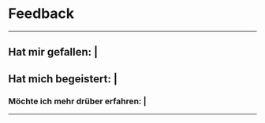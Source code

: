 # Feedback
-------------
## Hat mir gefallen: |
## Hat mich begeistert: |
### Möchte ich mehr drüber erfahren: |
-------------
